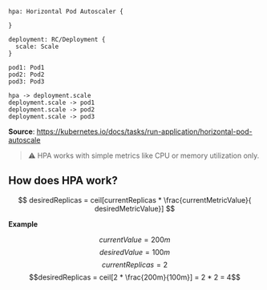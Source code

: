 ```d2
hpa: Horizontal Pod Autoscaler {

}

deployment: RC/Deployment {
  scale: Scale
}

pod1: Pod1
pod2: Pod2
pod3: Pod3

hpa -> deployment.scale
deployment.scale -> pod1
deployment.scale -> pod2
deployment.scale -> pod3
```

**Source**: https://kubernetes.io/docs/tasks/run-application/horizontal-pod-autoscale

> ⚠️ HPA works with simple metrics like CPU or memory utilization only.

## How does HPA work?

$$
desiredReplicas = ceil[currentReplicas * \frac{currentMetricValue}{ desiredMetricValue}]
$$

**Example**

$$currentValue = 200m$$
$$desiredValue=100m$$
$$currentReplicas = 2$$
$$desiredReplicas = ceil[2 * \frac{200m}{100m}] = 2 * 2 = 4$$
